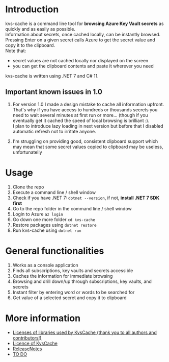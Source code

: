 # Introduction

kvs-cache is a command line tool for **browsing Azure Key Vault secrets** as quickly and as easily as possible.  
Information about secrets, once cached locally, can be instantly browsed.  
Pressing Enter on a given secret calls Azure to get the secret value and copy it to the clipboard.  
Note that:
- secret values are not cached locally nor displayed on the screen
- you can get the clipboard contents and paste it wherever you need

kvs-cache is written using .NET 7 and C# 11.  

## Important known issues in 1.0

1. For version 1.0 I made a design mistake to cache all information upfront.  
That's why if you have access to hundreds or thousands secrets you need to wait several minutes at first run or more...  (though if you eventually get it cached the speed of local browsing is brilliant :).  
I plan to introduce lazy loading in next version but before that I disabled automatic refresh not to irritate anyone.   

2. I'm struggling on providing good, consistent clipboard support which may mean that some secret values copied to clipboard may be useless, unfortunatelly 

# Usage

1. Clone the repo
1. Execute a command line / shell window
1. Check if you have .NET 7: `dotnet --version`, if not, **install .NET 7 SDK first**
1. Go to the repo folder in the command line / shell window
1. Login to Azure `az login`
1. Go down one more folder `cd kvs-cache`
1. Restore packages using `dotnet restore` 
1. Run kvs-cache using `dotnet run`

# General functionalities

1. Works as a console application
1. Finds all subscriptions, key vaults and secrets accessible
1. Caches the information for immediate browsing
1. Browsing and drill down/up through subscriptions, key vaults, and secrets
1. Instant filter by entering word or words to be searched for
1. Get value of a selected secret and copy it to clipboard

# More information

- [Licenses of libraries used by KvsCache (thank you to all authors and contributors!)](LICENSES/LICENCES.md)
- [Licence of KvsCache](LICENSE)
- [ReleaseNotes](ReleaseNotes.md)
- [TO DO](TODO.md)
